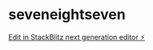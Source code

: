 # seveneightseven

[Edit in StackBlitz next generation editor ⚡️](https://stackblitz.com/~/github.com/zViper26/seveneightseven)